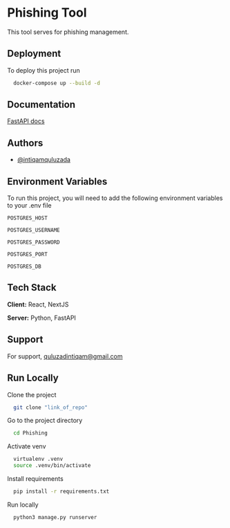 
# Phishing Tool

This tool serves for phishing management.



## Deployment

To deploy this project run

```bash
  docker-compose up --build -d
```


## Documentation

[FastAPI docs](https://fastapi.tiangolo.com)



## Authors

- [@intiqamquluzada](https://www.github.com/intiqamquluzada)


## Environment Variables

To run this project, you will need to add the following environment variables to your .env file

`POSTGRES_HOST`

`POSTGRES_USERNAME`

`POSTGRES_PASSWORD`

`POSTGRES_PORT`

`POSTGRES_DB`


## Tech Stack

**Client:** React, NextJS

**Server:** Python, FastAPI


## Support

For support, quluzadintiqam@gmail.com 


## Run Locally

Clone the project

```bash
  git clone "link_of_repo"
```

Go to the project directory

```bash
  cd Phishing
```

Activate venv

```bash
  virtualenv .venv
  source .venv/bin/activate
```

Install requirements

```bash
  pip install -r requirements.txt
```

Run locally

```bash
  python3 manage.py runserver
```

